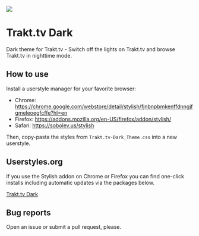 ![](https://raw.githubusercontent.com/JourneyOver/Userstyles/gh-pages/imgp/trakt/trakt.preview.jpg)

# Trakt.tv Dark

Dark theme for Trakt.tv - Switch off the lights on Trakt.tv and browse Trakt.tv in nighttime mode.

## How to use

Install a userstyle manager for your favorite browser:

- Chrome: <https://chrome.google.com/webstore/detail/stylish/fjnbnpbmkenffdnngjfgmeleoegfcffe?hl=en>
- Firefox: <https://addons.mozilla.org/en-US/firefox/addon/stylish/>
- Safari: <https://sobolev.us/stylish>

Then, copy-pasta the styles from `Trakt.tv-Dark_Theme.css` into a new userstyle.

## Userstyles.org

If you use the Stylish addon on Chrome or Firefox you can find one-click installs including automatic updates via the packages below.

[Trakt.tv Dark](https://userstyles.org/styles/125666)

## Bug reports

Open an issue or submit a pull request, please.